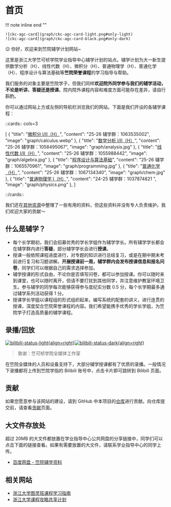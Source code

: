 # 首页

!!! note inline end ""

    ![ckc-agc-card](graph/ckc-agc-card-light.png#only-light)
    ![ckc-agc-card](graph/ckc-agc-card-black.png#only-dark)

😉 你好，欢迎来到竺院辅学计划网站~

这里是浙江大学竺可桢学院学业指导中心辅学计划的站点。辅学计划为大一新生提供数学分析（H）、线性代数（H）、微积分（H）、普通物理学（H）、普通化学（H）、程序设计与算法基础等**竺院荣誉课程**的学习指导与帮助。

我们服务的对象主要是竺院学子，但我们同样**欢迎院外同学参与我们的辅学活动，不论是听讲、答疑还是授课**。院内院外课程内容和难度方面可能存在差异，请自行斟酌。

你可以通过网站上方或左侧的导航栏浏览我们的网站。下面是我们开设的各辅学课程：

::cards:: cols=3

[
  {
    "title": "[微积分 I/II（H）](calculus/index.md)",
    "content": "25-26 辅学群：1063535002",
    "image": "graph/calculus.webp"
  },
  {
    "title": "[数学分析 I/II（H）](analysis/index.md)",
    "content": "25-26 辅学群：1058495067",
    "image": "graph/analysis.jpg"
  },
  {
    "title": "[线性代数 I/II（H）](algebra/index.md)",
    "content": "25-26 辅学群：1055988442",
    "image": "graph/algebra.jpg"
  },
  {
    "title": "[程序设计与算法基础](programming/index.md)",
    "content": "25-26 辅学群：1065570961",
    "image": "graph/programming.jpg"
  },
  {
    "title": "[普通化学（H）](chemistry/index.md)",
    "content": "25-26 辅学群：1067134340",
    "image": "graph/chem.jpg"
  },
  {
    "title": "[普通物理学 I（H）](physics/index.md)",
    "content": "24-25 辅学群：1037874821 ",
    "image": "graph/physics.png"
  },
]

::/cards::

我们还在[其他资源](other/index.md)中整理了一些有用的资料，但这些资料并没有专人负责维护。我们欢迎大家的贡献～

## 什么是辅学？

- 每个长学期初，我们会招募优秀的学长学姐作为辅学学长。所有辅学学长都会在辅学群内进行**答疑**，部分辅学学长会进行**授课**。
- 授课一般依照课程进度进行，对专题的知识进行总结复习，或是在期中期末考前进行复习和习题讲解。**开展授课前一周，辅学群内会发布授课信息和报名问卷**，同学们可以根据自己的需求选择参加。
- 辅学授课的形式自由，不论你是否填写问卷，都可以参加授课。你可以随时来到课堂，也可以随时离开，但请不要打扰到其他同学，并注意维护教室环境卫生。参与辅学的同学每次能够获得参与度纪实分数 0.5 分，每个长学期最多通过辅学系列活动获得 1 分。
- 授课学长学姐以课程组的形式组织起来，编写系统的配套的讲义，进行连贯的授课，深度契合竺院荣誉课程的内容。我们希望能携手优秀的学长学姐，为竺院学子打造高质量的辅学课程。

## 录播/回放

[![bilibili-status-light](https://stats.justsong.cn/api/bilibili/?id=3546574332365752&lang=zh-CN&theme=vue#only-light){align=right}![bilibili-status-dark](https://stats.justsong.cn/api/bilibili/?id=3546574332365752&lang=zh-CN&theme=dracula#only-dark){align=right}](https://space.bilibili.com/3546574332365752)

> 致谢：竺可桢学院全媒体工作室

在竺院全媒体的人员和设备支持下，大部分辅学授课都有了优质的录播。一般情况下录播都将上传到竺院学指的 Bilibili 账号中，点击卡片即可跳转到 Bilibili 页面。

## 贡献

如果您愿意参与该网站的建设，请到 GitHub 中本项目的[仓库](https://github.com/ckc-agc/study-assist)进行贡献。向仓库提交前，请查看[贡献](contribute.md)页面。

## 大文件存放处

超过 20MB 的大文件都放置在学业指导中心公共网盘的分享链接中，同学们可以点击下面的链接查看。如果有需要放置的大文件，请联系学业指导中心的同学上传。

- [百度网盘 - 竺院辅学资料](https://pan.baidu.com/s/1OB8pDdSDJ_718Fx2nelyVg?pwd=c6mx)

## 相关网站

- [浙江大学图灵班课程学习指南](https://github.com/ZJU-Turing/TuringCourses)
- [浙江大学课程攻略共享计划](https://qsctech.github.io/zju-icicles/)
